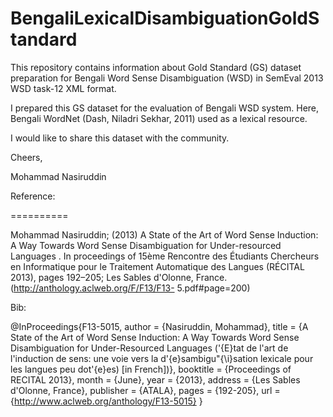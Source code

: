 # BengaliLexicalDisambiguationGoldStandard

This repository contains information about Gold Standard (GS) dataset preparation for Bengali Word Sense Disambiguation (WSD) in SemEval 2013 WSD task-12 XML format.

I prepared this GS dataset for the evaluation of Bengali WSD system. Here, Bengali WordNet (Dash, Niladri Sekhar, 2011) used as a lexical resource.

I would like to share this dataset with the community.

Cheers,

Mohammad Nasiruddin

Reference:

==========

Mohammad Nasiruddin; (2013) A State of the Art of Word Sense Induction: A Way Towards Word
Sense Disambiguation for Under-resourced Languages . In proceedings of 15ème Rencontre des
Étudiants Chercheurs en Informatique pour le Traitement Automatique des Langues (RÉCITAL
2013), pages 192–205; Les Sables d'Olonne, France. (http://anthology.aclweb.org/F/F13/F13-
5.pdf#page=200)

Bib:

@InProceedings{F13-5015,
  author    = {Nasiruddin, Mohammad},
  title     = {A State of the Art of Word Sense Induction: A Way Towards Word Sense Disambiguation for Under-Resourced Languages (\'{E}tat de l'art de l'induction de sens: une voie vers la d\'{e}sambigu\"{\i}sation lexicale pour les langues peu dot\'{e}es) [in French])},
  booktitle = {Proceedings of RECITAL 2013},
  month     = {June},
  year      = {2013},
  address   = {Les Sables d'Olonne, France},
  publisher = {ATALA},
  pages     = {192-205},
  url       = {http://www.aclweb.org/anthology/F13-5015}
}
